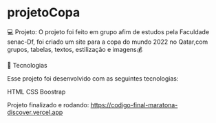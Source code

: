 # projetoCopa

💻 Projeto:
O projeto foi feito em grupo afim de estudos pela Faculdade senac-Df, foi criado um site para a copa do mundo 2022 no Qatar,com grupos, tabelas, textos, estilização e imagens💰



🚀 Tecnologias


Esse projeto foi desenvolvido com as seguintes tecnologias:

HTML
CSS
Boostrap


Projeto finalizado e rodando:
https://codigo-final-maratona-discover.vercel.app
